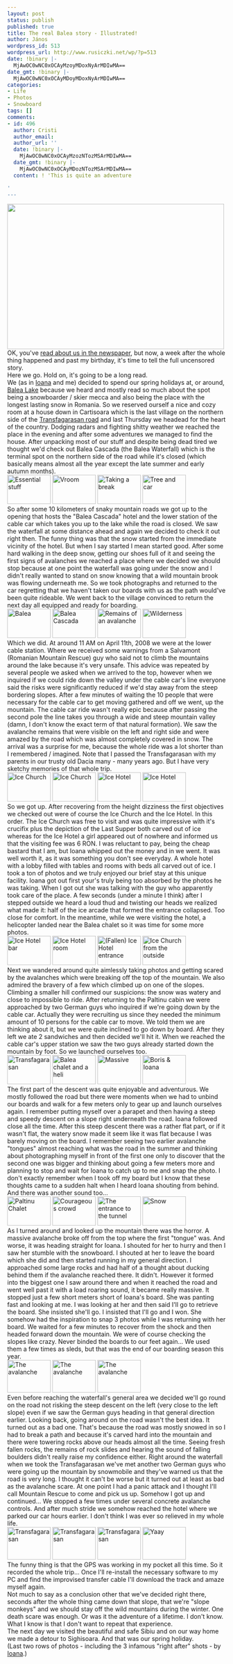 ```yaml
---
layout: post
status: publish
published: true
title: The real Balea story - Illustrated!
author: János
wordpress_id: 513
wordpress_url: http://www.rusiczki.net/wp/?p=513
date: !binary |-
  MjAwOC0wNC0xOCAyMzoyMDoxNyArMDIwMA==
date_gmt: !binary |-
  MjAwOC0wNC0xOCAyMDoyMDoxNyArMDIwMA==
categories:
- Life
- Photos
- Snowboard
tags: []
comments:
- id: 496
  author: Cristi
  author_email: 
  author_url: ''
  date: !binary |-
    MjAwOC0wNC0xOCAyMzozNTozMSArMDIwMA==
  date_gmt: !binary |-
    MjAwOC0wNC0xOCAyMDozNTozMSArMDIwMA==
  content: ! 'This is quite an adventure

'
---
```

<p><a href="http://www.flickr.com/photos/janos/2414480484/"><img src="http://farm3.static.flickr.com/2062/2414480484_38179bf2eb.jpg" width="500" height="334" border="0" class="image"/></a><br />
OK, you've <a href="http://www.rusiczki.net/blog/archives/2008/04/15/our_15_minutes_of_infame">read about us in the newspaper</a>, but now, a week after the whole thing happened and past my birthday, it's time to tell the full uncensored story.<br />
Here we go. Hold on, it's going to be a long read.<br />
We (as in <a href="http://flickr.com/photos/ioana/">Ioana</a> and me) decided to spend our spring holidays at, or around, <a href="http://en.wikipedia.org/wiki/B%C3%A2lea_Lake">Balea Lake</a> because we heard and mostly read so much about the spot being a snowboarder / skier mecca and also being the place with the longest lasting snow in Romania. So we reserved ourself a nice and cozy room at a house down in Cartisoara which is the last village on the northern side of the <a href="http://en.wikipedia.org/wiki/Transf%C4%83g%C4%83r%C4%83%C5%9Fan">Transfagarasan road</a> and last Thursday we headead for the heart of the country. Dodging radars and fighting shitty weather we reached the place in the evening and after some adventures we managed to find the house. After unpacking most of our stuff and despite being dead tired we thought we'd check out Balea Cascada (the Balea Waterfall) which is the terminal spot on the northern side of the road while it's closed (which basically means almost all the year except the late summer and early autumn months).<br />
<a href="http://www.flickr.com/photos/janos/2410281391/" title="Essential stuff by rev, on Flickr"><img src="http://farm3.static.flickr.com/2413/2410281391_cb083d746f_t.jpg" width="100" height="67" alt="Essential stuff" class="image" style="border:0;"/></a> <a href="http://www.flickr.com/photos/janos/2411111534/" title="Vroom by rev, on Flickr"><img src="http://farm3.static.flickr.com/2236/2411111534_2f430e8fff_t.jpg" width="100" height="67" alt="Vroom" class="image" style="border:0;"/></a> <a href="http://www.flickr.com/photos/janos/2411122340/" title="Taking a break by rev, on Flickr"><img src="http://farm3.static.flickr.com/2411/2411122340_dcdecd14c3_t.jpg" width="100" height="67" alt="Taking a break" class="image" style="border:0;"/></a> <a href="http://www.flickr.com/photos/janos/2411126168/" title="Tree and car by rev, on Flickr"><img src="http://farm4.static.flickr.com/3162/2411126168_7577817db1_t.jpg" width="100" height="67" alt="Tree and car" class="image" style="border:0;"/></a><br />
So after some 10 kilometers of snaky mountain roads we got up to the opening that hosts the "Balea Cascada" hotel and the lower station of the cable car which takes you up to the lake while the road is closed. We saw the waterfall at some distance ahead and again we decided to check it out right then. The funny thing was that the snow started from the immediate vicinity of the hotel. But when I say started I mean started good. After some hard walking in the deep snow, getting our shoes full of it and seeing the first signs of avalanches we reached a place where we decided we should stop because at one point the waterfall was going under the snow and I didn't really wanted to stand on snow knowing that a wild mountain brook was flowing underneath me. So we took photographs and returned to the car regretting that we haven't taken our boards with us as the path would've been quite rideable. We went back to the village convinced to return the next day all equipped and ready for boarding.<br />
<a href="http://www.flickr.com/photos/janos/2411126458/" title="Balea by rev, on Flickr"><img src="http://farm4.static.flickr.com/3177/2411126458_df50b7a06a_t.jpg" width="100" height="67" alt="Balea" class="image" style="border:0;"/></a> <a href="http://www.flickr.com/photos/janos/2410305007/" title="Balea Cascada by rev, on Flickr"><img src="http://farm3.static.flickr.com/2202/2410305007_17c08b3770_t.jpg" width="100" height="67" alt="Balea Cascada" class="image" style="border:0;"/></a> <a href="http://www.flickr.com/photos/janos/2410302237/" title="Remains of an avalanche by rev, on Flickr"><img src="http://farm4.static.flickr.com/3278/2410302237_a963a159bb_t.jpg" width="100" height="67" alt="Remains of an avalanche" class="image" style="border:0;"/></a> <a href="http://www.flickr.com/photos/janos/2411134008/" title="Wilderness by rev, on Flickr"><img src="http://farm4.static.flickr.com/3275/2411134008_cc930f9c4d_t.jpg" width="100" height="67" alt="Wilderness" class="image" style="border:0;"/></a><br />
Which we did. At around 11 AM on April 11th, 2008 we were at the lower cable station. Where we received some warnings from a Salvamont (Romanian Mountain Rescue) guy who said not to climb the mountains around the lake because it's very unsafe. This advice was repeated by several people we asked when we arrived to the top, however when we inquired if we could ride down the valley under the cable car's line everyone said the risks were significantly reduced if we'd stay away from the steep bordering slopes. After a few minutes of waiting the 10 people that were necessary for the cable car to get moving gathered and off we went, up the mountain. The cable car ride wasn't really epic because after passing the second pole the line takes you through a wide and steep mountain valley (damn, I don't know the exact term of that natural formation). We saw the avalanche remains that were visible on the left and right side and were amazed by the road which was almost completely covered in snow. The arrival was a surprise for me, because the whole ride was a lot shorter than I remembered / imagined. Note that I passed the Transfagarasan with my parents in our trusty old Dacia many - many years ago. But I have very sketchy memories of that whole trip.<br />
<a href="http://www.flickr.com/photos/janos/2413622099/" title="Ice Church by rev, on Flickr"><img src="http://farm3.static.flickr.com/2339/2413622099_ffe2407848_t.jpg" width="100" height="67" alt="Ice Church" class="image" style="border:0;"/></a> <a href="http://www.flickr.com/photos/janos/2413623177/" title="Ice Church by rev, on Flickr"><img src="http://farm4.static.flickr.com/3249/2413623177_6c7455ccd8_t.jpg" width="100" height="67" alt="Ice Church" class="image" style="border:0;"/></a> <a href="http://www.flickr.com/photos/janos/2413644459/" title="Ice Hotel by rev, on Flickr"><img src="http://farm3.static.flickr.com/2085/2413644459_57ca316b69_t.jpg" width="100" height="67" alt="Ice Hotel" class="image" style="border:0;"/></a> <a href="http://www.flickr.com/photos/janos/2414467650/" title="Ice Hotel by rev, on Flickr"><img src="http://farm3.static.flickr.com/2289/2414467650_d33c4116f0_t.jpg" width="100" height="67" alt="Ice Hotel" class="image" style="border:0;"/></a><br />
So we got up. After recovering from the height dizziness the first objectives we checked out were of course the Ice Church and the Ice Hotel. In this order. The Ice Church was free to visit and was quite impressive with it's crucifix plus the depiction of the Last Supper both carved out of ice whereas for the Ice Hotel a girl appeared out of nowhere and informed us that the visiting fee was 6 RON. I was reluctant to pay, being the cheap bastard that I am, but Ioana whipped out the money and in we went. It was well worth it, as it was something you don't see everyday. A whole hotel with a lobby filled with tables and rooms with beds all carved out of ice. I took a ton of photos and we truly enjoyed our brief stay at this unique facility. Ioana got out first your's truly being too absorbed by the photos he was taking. When I got out she was talking with the guy who apparently took care of the place. A few seconds (under a minute I think) after I stepped outside we heard a loud thud and twisting our heads we realized what made it: half of the ice arcade that formed the entrance collapsed. Too close for comfort. In the meantime, while we were visiting the hotel, a helicopter landed near the Balea chalet so it was time for some more photos.<br />
<a href="http://www.flickr.com/photos/janos/2413641373/" title="Ice Hotel bar by rev, on Flickr"><img src="http://farm3.static.flickr.com/2347/2413641373_deccd75ca6_t.jpg" width="100" height="67" alt="Ice Hotel bar" class="image" style="border:0;"/></a> <a href="http://www.flickr.com/photos/janos/2413637813/" title="Ice Hotel room by rev, on Flickr"><img src="http://farm3.static.flickr.com/2125/2413637813_a5f93b1a20_t.jpg" width="100" height="67" alt="Ice Hotel room" class="image" style="border:0;"/></a> <a href="http://www.flickr.com/photos/janos/2413645441/" title="(Fallen) Ice Hotel entrance by rev, on Flickr"><img src="http://farm3.static.flickr.com/2411/2413645441_0c1dbb5dca_t.jpg" width="100" height="67" alt="(Fallen) Ice Hotel entrance" class="image" style="border:0;"/></a> <a href="http://www.flickr.com/photos/janos/2414473538/" title="Ice Church from the outside by rev, on Flickr"><img src="http://farm3.static.flickr.com/2202/2414473538_827a32aa8f_t.jpg" width="100" height="67" alt="Ice Church from the outside" class="image" style="border:0;"/></a><br />
Next we wandered around quite aimlessly taking photos and getting scared by the avalanches which were breaking off the top of the mountain. We also admired the bravery of a few which climbed up on one of the slopes. Climbing a smaller hill confirmed our suspicions: the snow was watery and close to impossible to ride. After returning to the Paltinu cabin we were approached by two German guys who inquired if we're going down by the cable car. Actually they were recruiting us since they needed the minimum amount of 10 persons for the cable car to move. We told them we are thinking about it, but we were quite inclined to go down by board. After they left we ate 2 sandwiches and then decided we'll hit it. When we reached the cable car's upper station we saw the two guys already started down the mountain by foot. So we launched ourselves too.<br />
<a href="http://www.flickr.com/photos/janos/2414479312/" title="Transfagarasan by rev, on Flickr"><img src="http://farm3.static.flickr.com/2351/2414479312_29115ccdd3_t.jpg" width="100" height="67" alt="Transfagarasan" class="image" style="border:0;"/></a> <a href="http://www.flickr.com/photos/janos/2414505216/" title="Balea chalet and a heli by rev, on Flickr"><img src="http://farm4.static.flickr.com/3179/2414505216_9f20f3c208_t.jpg" width="100" height="67" alt="Balea chalet and a heli" class="image" style="border:0;"/></a> <a href="http://www.flickr.com/photos/janos/2413683841/" title="Massive by rev, on Flickr"><img src="http://farm3.static.flickr.com/2053/2413683841_23f59e5a4d_t.jpg" width="100" height="67" alt="Massive" class="image" style="border:0;"/></a> <a href="http://www.flickr.com/photos/janos/2413685435/" title="Boris &amp; Ioana by rev, on Flickr"><img src="http://farm3.static.flickr.com/2416/2413685435_4df8c71b4b_t.jpg" width="100" height="67" alt="Boris &amp; Ioana" class="image" style="border:0;"/></a><br />
The first part of the descent was quite enjoyable and adventurous. We mostly followed the road but there were moments when we had to unbind our boards and walk for a few meters only to gear up and launch ourselves again. I remember putting myself over a parapet and then having a steep and speedy descent on a slope right underneath the road. Ioana followed close all the time. After this steep descent there was a rather flat part, or if it wasn't flat, the watery snow made it seem like it was flat because I was barely moving on the board. I remember seeing two earlier avalanche "tongues" almost reaching what was the road in the summer and thinking about photographing myself in front of the first one only to discover that the second one was bigger and thinking about going a few meters more and planning to stop and wait for Ioana to catch up to me and snap the photo. I don't exactly remember when I took off my board but I know that these thoughts came to a sudden halt when I heard Ioana shouting from behind. And there was another sound too...<br />
<a href="http://www.flickr.com/photos/janos/2413687187/" title="Paltinu Chalet by rev, on Flickr"><img src="http://farm3.static.flickr.com/2032/2413687187_c528f43787_t.jpg" width="100" height="67" alt="Paltinu Chalet" class="image" style="border:0;"/></a> <a href="http://www.flickr.com/photos/janos/2413688945/" title="Courageous crowd by rev, on Flickr"><img src="http://farm4.static.flickr.com/3144/2413688945_6db4db8602_t.jpg" width="100" height="67" alt="Courageous crowd" class="image" style="border:0;"/></a> <a href="http://www.flickr.com/photos/janos/2413700623/" title="The entrance to the tunnel by rev, on Flickr"><img src="http://farm3.static.flickr.com/2085/2413700623_2aa1e0465e_t.jpg" width="100" height="67" alt="The entrance to the tunnel" class="image" style="border:0;"/></a> <a href="http://www.flickr.com/photos/janos/2413704903/" title="Snow by rev, on Flickr"><img src="http://farm3.static.flickr.com/2221/2413704903_8df1c9d538_t.jpg" width="100" height="67" alt="Snow" class="image" style="border:0;"/></a><br />
As I turned around and looked up the mountain there was the horror. A massive avalanche broke off from the top where the first "tongue" was. And worse, it was heading straight for Ioana. I shouted for her to hurry and then I saw her stumble with the snowboard. I shouted at her to leave the board which she did and then started running in my general direction. I approached some large rocks and had half of a thought about ducking behind them if the avalanche reached there. It didn't. However it formed into the biggest one I saw around there and when it reached the road and went well past it with a load roaring sound, it became really massive. It stopped just a few short meters short of Ioana's board. She was panting fast and looking at me. I was looking at her and then said I'll go to retrieve the board. She insisted she'll go. I insisted that I'll go and I won. She somehow had the inspiration to snap 3 photos while I was returning with her board. We waited for a few minutes to recover from the shock and then headed forward down the mountain. We were of course checking the slopes like crazy. Never binded the boards to our feet again... We used them a few times as sleds, but that was the end of our boarding season this year.<br />
<a href="http://www.flickr.com/photos/ioana/2414483102/" title="The avalanche by Clumsy Bat, on Flickr"><img src="http://farm4.static.flickr.com/3009/2414483102_3bb23db291_t.jpg" width="100" height="75" alt="The avalanche" class="image" style="border:0;"/></a> <a href="http://www.flickr.com/photos/ioana/2413659357/" title="The avalanche by Clumsy Bat, on Flickr"><img src="http://farm4.static.flickr.com/3191/2413659357_013918c7a3_t.jpg" width="100" height="75" alt="The avalanche" class="image" style="border:0;"/></a> <a href="http://www.flickr.com/photos/ioana/2413660949/" title="The avalanche by Clumsy Bat, on Flickr"><img src="http://farm3.static.flickr.com/2146/2413660949_d75da3c1ce_t.jpg" width="100" height="75" alt="The avalanche" class="image" style="border:0;"/></a><br />
Even before reaching the waterfall's general area we decided we'll go round on the road not risking the steep descent on the left (very close to the left slope) even if we saw the German guys heading in that general direction earlier. Looking back, going around on the road wasn't the best idea. It turned out as a bad one. That's because the road was mostly snowed in so I had to break a path and because it's carved hard into the mountain and there were towering rocks above our heads almost all the time. Seeing fresh fallen rocks, the remains of rock slides and hearing the sound of falling boulders didn't really raise my confidence either. Right around the waterfall when we took the Transfagarasan we've met another two German guys who were going up the mountain by snowmobile and they've warned us that the road is very long. I thought it can't be worse but it turned out at least as bad as the avalanche scare. At one point I had a panic attack and I thought I'll call Mountain Rescue to come and pick us up. Somehow I got up and continued... We stopped a few times under several concrete avalanche controls. And after much stride we somehow reached the hotel where we parked our car hours earlier. I don't think I was ever so relieved in my whole life.<br />
<a href="http://www.flickr.com/photos/ioana/2414495446/" title="Transfagarasan by Clumsy Bat, on Flickr"><img src="http://farm4.static.flickr.com/3156/2414495446_81b7377962_t.jpg" width="100" height="75" alt="Transfagarasan" class="image" style="border:0;"/></a> <a href="http://www.flickr.com/photos/ioana/2414502246/" title="Transfagarasan by Clumsy Bat, on Flickr"><img src="http://farm3.static.flickr.com/2420/2414502246_619f219528_t.jpg" width="100" height="75" alt="Transfagarasan" class="image" style="border:0;"/></a> <a href="http://www.flickr.com/photos/ioana/2414515776/" title="Transfagarasan by Clumsy Bat, on Flickr"><img src="http://farm4.static.flickr.com/3146/2414515776_24669dafab_t.jpg" width="100" height="75" alt="Transfagarasan" class="image" style="border:0;"/></a> <a href="http://www.flickr.com/photos/ioana/2414511436/" title="Yaay by Clumsy Bat, on Flickr"><img src="http://farm3.static.flickr.com/2305/2414511436_1087953d49_t.jpg" width="100" height="75" alt="Yaay" class="image" style="border:0;"/></a><br />
The funny thing is that the GPS was working in my pocket all this time. So it recorded the whole trip... Once I'll re-install the necessary software to my PC and find the improvised transfer cable I'll download the track and amaze myself again.<br />
Not much to say as a conclusion other that we've decided right there, seconds after the whole thing came down that slope, that we're "slope monkeys" and we should stay off the wild mountains during the winter. One death scare was enough. Or was it the adventure of a lifetime. I don't know. What I know is that I don't want to repeat that experience.<br />
The next day we visited the beautiful and safe Sibiu and on our way home we made a detour to Sighisoara. And that was our spring holiday.<br />
(Last two rows of photos - including the 3 infamous "right after" shots - by <a href="http://www.flickr.com/photos/ioana/">Ioana</a>.)</p>
